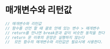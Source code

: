 # 매개변수와 리턴값
```javascript
// 매개변수와 리턴값
// 함수를 선언 할 때 괄호 안에 있는 변수 > 매개변수
// return를 만나면 break문과 같이 비슷한 동작을 한다
// return 문 이후의 문장은 실행하지 않는다
//  모든 함수의 매개변수와 리턴값은 필요시에 사용한다.
```